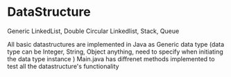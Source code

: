 # DataStructure
Generic  LinkedList, Double Circular Linkedlist, Stack, Queue

All basic datastructures are implemented in Java as Generic data type 
(data type can be Integer, String, Object anything, need to specify when initiating the data type instance )
Main.java has diffrenet methods implemented to test all the datastructure's functionality
